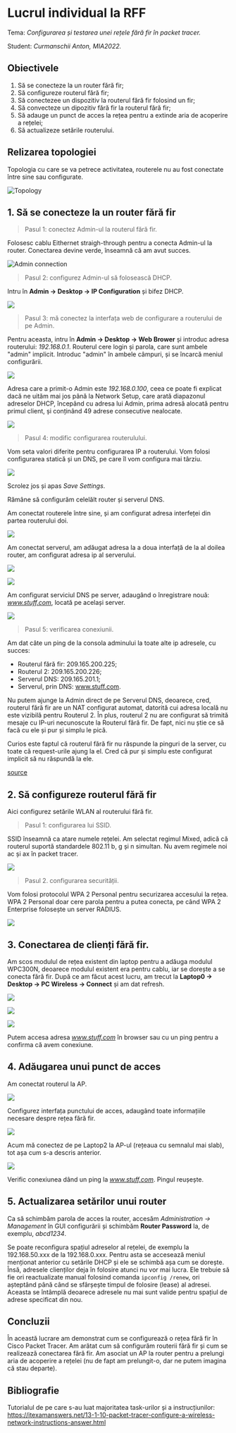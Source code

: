 
# Lucrul individual la RFF

Tema: *Configurarea și testarea unei rețele fără fir în packet tracer.*

Student: *Curmanschii Anton, MIA2022.*


## Obiectivele

1. Să se conecteze la un router fără fir;
2. Să configureze routerul fără fir;
2. Să conectezee un dispozitiv la routerul fără fir folosind un fir;
2. Să convecteze un dipozitiv fără fir la routerul fără fir;
2. Să adauge un punct de acces la rețea pentru a extinde aria de acoperire a rețelei;
2. Să actualizeze setările routerului.


## Relizarea topologiei

Topologia cu care se va petrece activitatea, routerele nu au fost conectate între sine sau configurate.

![Topology](images/topology_no_wires.png)


## 1. Să se conecteze la un router fără fir

> Pasul 1: conectez Admin-ul la routerul fără fir.

Folosesc cablu Eithernet straigh-through pentru a conecta Admin-ul la router.
Conectarea devine verde, înseamnă că am avut succes.

![Admin connection](images/admin_connection_to_router.png)


> Pasul 2: configurez Admin-ul să folosească DHCP.

Intru în **Admin -> Desktop -> IP Configuration** și bifez DHCP.

![](images/use_dhcp_admin.png)


> Pasul 3: mă conectez la interfața web de configurare a routerului de pe Admin.

Pentru aceasta, intru în **Admin -> Desktop -> Web Brower** și introduc adresa routerului: *192.168.0.1*.
Routerul cere login și parola, care sunt ambele "admin" implicit.
Introduc "admin" în ambele câmpuri, și se încarcă meniul configurării.

![](images/router_configuration.png)

Adresa care a primit-o Admin este *192.168.0.100*, ceea ce poate fi explicat dacă ne uităm mai jos până la Network Setup, care arată diapazonul adreselor DHCP, începând cu adresa lui Admin, prima adresă alocată pentru primul client, și conținând 49 adrese consecutive nealocate. 

![](images/router_dhcp_address_range.png)

> Pasul 4: modific configurarea routerulului.

Vom seta valori diferite pentru configurarea IP a routerului.
Vom folosi configurarea statică și un DNS, pe care îl vom configura mai târziu.

![](images/router_static_config.png)

Scrolez jos și apas *Save Settings*.

Rămâne să configurăm celelălt router și serverul DNS.

Am conectat routerele între sine, și am configurat adresa interfeței din partea routerului doi.

![](images/router_router_connection.png)

Am conectat serverul, am adăugat adresa la a doua interfață de la al doilea router, am configurat adresa ip al serverului.

![](images/interface_2_other_router.png)

![](images/dns_server_ip_config.png)

Am configurat serviciul DNS pe server, adaugând o înregistrare nouă: *www.stuff.com*, locată pe același server.

![](images/dns_server_dns_config.png)

> Pasul 5: verificarea conexiunii.

Am dat câte un ping de la consola adminului la toate alte ip adresele, cu succes:
- Routerul fără fir: 209.165.200.225;
- Routerul 2: 209.165.200.226;
- Serverul DNS: 209.165.201.1;
- Serverul, prin DNS: www.stuff.com.

Nu putem ajunge la Admin direct de pe Serverul DNS, deoarece, cred, routerul fără fir are un NAT configurat automat, datorită cui adresa locală nu este vizibilă pentru Routerul 2.
În plus, routerul 2 nu are configurat să trimită mesaje cu IP-uri necunoscute la Routerul fără fir.
De fapt, nici nu știe ce să facă cu ele și pur și simplu le pică.

Curios este faptul că routerul fără fir nu răspunde la pinguri de la server, cu toate că request-urile ajung la el.
Cred că pur și simplu este configurat implicit să nu răspundă la ele.

[source](https://itexamanswers.net/13-1-10-packet-tracer-configure-a-wireless-network-instructions-answer.html)


## 2. Să configureze routerul fără fir

Aici configurez setările WLAN al routerului fără fir.

> Pasul 1: configurarea lui SSID.

SSID înseamnă ca atare numele rețelei.
Am selectat regimul Mixed, adică că routerul suportă standardele 802.11 b, g și n simultan.
Nu avem regimele noi ac și ax în packet tracer.

![](images/ssid_config.png)


> Pasul 2. configurarea securității.

Vom folosi protocolul WPA 2 Personal pentru securizarea accesului la rețea.
WPA 2 Personal doar cere parola pentru a putea conecta, pe când WPA 2 Enterprise folosește un server RADIUS.

![](images/ssid_config.png)


## 3. Conectarea de clienți fără fir.

Am scos modulul de rețea existent din laptop pentru a adăuga modulul WPC300N, deoarece modulul existent era pentru cablu, iar se dorește a se conecta fără fir.
După ce am făcut acest lucru, am trecut la **Laptop0 -> Desktop -> PC Wireless -> Connect** și am dat refresh.

![](images/list_of_networks.png)

![](images/connection_window.png)

![](images/laptop_appears_connected.png)

Putem accesa adresa *www.stuff.com* în browser sau cu un ping pentru a confirma că avem conexiune.


## 4. Adăugarea unui punct de acces

Am conectat routerul la AP.

![](images/router_connected_to_access_point.png)

Configurez interfața punctului de acces, adaugând toate informațiile necesare despre rețea fără fir.

![](images/ap_config.png)

Acum mă conectez de pe Laptop2 la AP-ul (rețeaua cu semnalul mai slab), tot așa cum s-a descris anterior.

![](images/laptop2_connected_to_ap.png)

Verific conexiunea dând un ping la *www.stuff.com*.
Pingul reușește.


## 5. Actualizarea setărilor unui router

Ca să schimbăm parola de acces la router, accesăm *Administration -> Management* în GUI configurării și schimbăm **Router Password** la, de exemplu, *abcd1234*.

Se poate reconfigura spațiul adreselor al rețelei, de exemplu la 192.168.50.xxx de la 192.168.0.xxx.
Pentru asta se accesează meniul menționat anterior cu setările DHCP și ele se schimbă așa cum se dorește.
Însă, adresele clienților deja în folosire atunci nu vor mai lucra.
Ele trebuie să fie ori reactualizate manual folosind comanda `ipconfig /renew`, ori așteptând până când se sfârșește timpul de folosire (lease) al adresei.
Aceasta se întâmplă deoarece adresele nu mai sunt valide pentru spațiul de adrese specificat din nou.


## Concluzii

În această lucrare am demonstrat cum se configurează o rețea fără fir în Cisco Packet Tracer.
Am arătat cum să configurăm routerii fără fir și cum se realizează conectarea fără fir.
Am asociat un AP la router pentru a prelungi aria de acoperire a rețelei (nu de fapt am prelungit-o, dar ne putem imagina că stau departe).


## Bibliografie

Tutorialul de pe care s-au luat majoritatea task-urilor și a instrucțiunilor: https://itexamanswers.net/13-1-10-packet-tracer-configure-a-wireless-network-instructions-answer.html